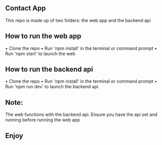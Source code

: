 ## Contact App

This repo is made up of two folders: the web app and the backend api



## How to run the web app

• Clone the repo
• Run 'npm install' in the terminal or command prompt
• Run 'npm start' to launch the web



## How to run the backend api

• Clone the repo
• Run 'npm install' in the terminal or command prompt
• Run 'npm run dev' to launch the backend api


## Note: 

The web functions with the backend api. Ensure you have the api set and running before running the web app

## Enjoy 
